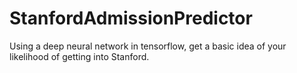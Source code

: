 # StanfordAdmissionPredictor
Using a deep neural network in tensorflow, get a basic idea of your likelihood of getting into Stanford.
